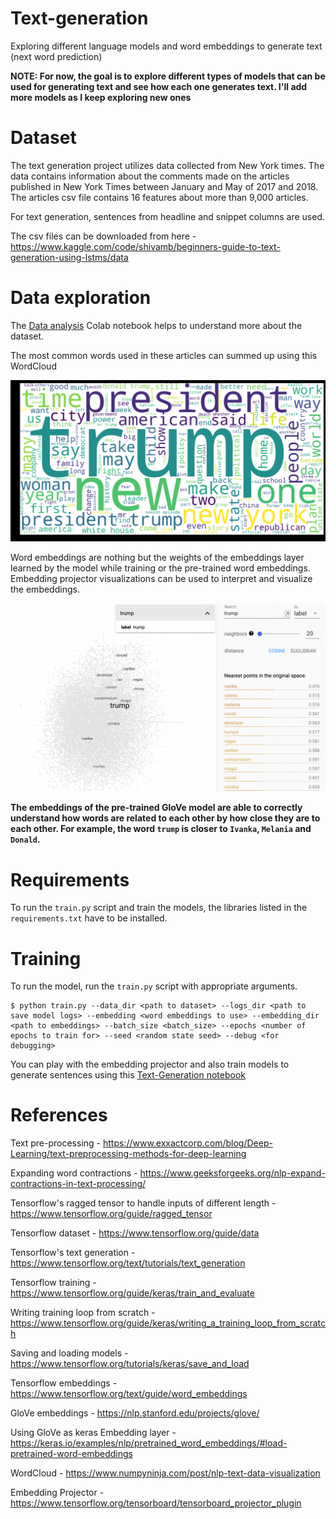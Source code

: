 # Text-generation
Exploring different language models and word embeddings to generate text (next word prediction)

**NOTE: For now, the goal is to explore different types of models that can be used for generating text and see how each one generates text. I'll add more models as I keep exploring new ones**

# Dataset
The text generation project utilizes data collected from New York times. The data contains information about the comments made on the articles published in New York Times between January and May of 2017 and 2018. The articles csv file contains 16 features about more than 9,000 articles. 

For text generation, sentences from headline and snippet columns are used.

The csv files can be downloaded from here - https://www.kaggle.com/code/shivamb/beginners-guide-to-text-generation-using-lstms/data

# Data exploration
The [Data analysis](https://colab.research.google.com/drive/1HNRpc6PxcjBO_-swXn2DVgFUwpYtOLN2#scrollTo=TdVxoIfAjCb8) Colab notebook helps to understand more about the dataset.

The most common words used in these articles can summed up using this WordCloud

![WordCloud](/images/wordcloud.png)

Word embeddings are nothing but the weights of the embeddings layer learned by the model while training or the pre-trained word embeddings. Embedding projector visualizations can be used to interpret and visualize the embeddings. 

![Embedding Projector](/images/embedding-projector.png)

**The embeddings of the pre-trained GloVe model are able to correctly understand how words are related to each other by how close they are to each other. For example, the word `trump` is closer to `Ivanka`, `Melania` and `Donald`.**

# Requirements
To run the `train.py` script and train the models, the libraries listed in the `requirements.txt` have to be installed.

# Training
To run the model, run the `train.py` script with appropriate arguments.

```
$ python train.py --data_dir <path to dataset> --logs_dir <path to save model logs> --embedding <word embeddings to use> --embedding_dir <path to embeddings> --batch_size <batch_size> --epochs <number of epochs to train for> --seed <random state seed> --debug <for debugging>
```

You can play with the embedding projector and also train models to generate sentences using this [Text-Generation notebook](https://colab.research.google.com/drive/12iMympBfgDKNJXVBM_AyVjitYHV6mrTn#scrollTo=wHGk2B-HzGa_)

# References
Text pre-processing - https://www.exxactcorp.com/blog/Deep-Learning/text-preprocessing-methods-for-deep-learning

Expanding word contractions - https://www.geeksforgeeks.org/nlp-expand-contractions-in-text-processing/

Tensorflow's ragged tensor to handle inputs of different length - https://www.tensorflow.org/guide/ragged_tensor

Tensorflow dataset - https://www.tensorflow.org/guide/data

Tensorflow's text generation - https://www.tensorflow.org/text/tutorials/text_generation

Tensorflow training - https://www.tensorflow.org/guide/keras/train_and_evaluate

Writing training loop from scratch - https://www.tensorflow.org/guide/keras/writing_a_training_loop_from_scratch

Saving and loading models - https://www.tensorflow.org/tutorials/keras/save_and_load

Tensorflow embeddings - https://www.tensorflow.org/text/guide/word_embeddings

GloVe embeddings - https://nlp.stanford.edu/projects/glove/

Using GloVe as keras Embedding layer - https://keras.io/examples/nlp/pretrained_word_embeddings/#load-pretrained-word-embeddings

WordCloud - https://www.numpyninja.com/post/nlp-text-data-visualization

Embedding Projector - https://www.tensorflow.org/tensorboard/tensorboard_projector_plugin